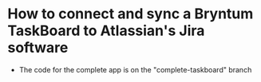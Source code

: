 # How to connect and sync a Bryntum TaskBoard to Atlassian's Jira software

- The code for the complete app is on the "complete-taskboard" branch
